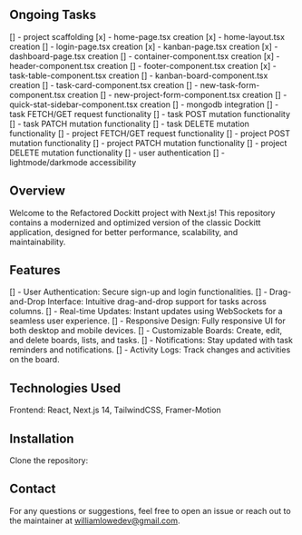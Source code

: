 ## Ongoing Tasks
[] - project scaffolding
[x] - home-page.tsx creation
[x] - home-layout.tsx creation
[] - login-page.tsx creation
[x] - kanban-page.tsx creation
[x] - dashboard-page.tsx creation
[] - container-component.tsx creation
[x] - header-component.tsx creation
[] - footer-component.tsx creation
[x] - task-table-component.tsx creation
[] - kanban-board-component.tsx creation
[] - task-card-component.tsx creation
[] - new-task-form-component.tsx creation
[] - new-project-form-component.tsx creation
[] - quick-stat-sidebar-component.tsx creation
[] - mongodb integration
[] - task FETCH/GET request functionality
[] - task POST mutation functionality
[] - task PATCH mutation functionality
[] - task DELETE mutation functionality
[] - project FETCH/GET request functionality
[] - project POST mutation functionality
[] - project PATCH mutation functionality
[] - project DELETE mutation functionality
[] - user authentication
[] - lightmode/darkmode accessibility

## Overview
Welcome to the Refactored Dockitt project with Next.js! This repository contains a modernized and optimized version of the classic Dockitt application, designed for better performance, scalability, and maintainability.

## Features
[] - User Authentication: Secure sign-up and login functionalities.
[] - Drag-and-Drop Interface: Intuitive drag-and-drop support for tasks across columns.
[] - Real-time Updates: Instant updates using WebSockets for a seamless user experience.
[] - Responsive Design: Fully responsive UI for both desktop and mobile devices.
[] - Customizable Boards: Create, edit, and delete boards, lists, and tasks.
[] - Notifications: Stay updated with task reminders and notifications.
[] - Activity Logs: Track changes and activities on the board.

## Technologies Used
Frontend: React, Next.js 14, TailwindCSS, Framer-Motion
<!-- Backend: Node.js, Express, MongoDB  -->
<!-- Authentication: JWT, bcrypt -->
<!-- Testing: Jest, React Testing Library -->
<!-- Deployment: Docker, Kubernetes, CI/CD with GitHub Actions -->

## Installation
Clone the repository:

## Contact
For any questions or suggestions, feel free to open an issue or reach out to the maintainer at williamlowedev@gmail.com.